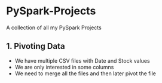 # PySpark-Projects

A collection of all my PySpark Projects

## 1. Pivoting Data

- We have multiple CSV files with Date and Stock values
- We are only interested in some columns
- We need to merge all the files and then later pivot the file
